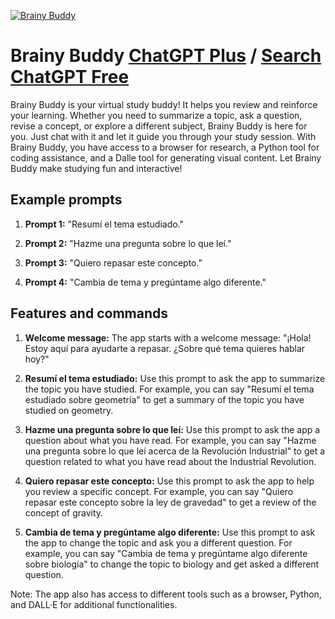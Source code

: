 
[![Brainy Buddy](https://files.oaiusercontent.com/file-RvWkIYhf72ffP3jPAHsDf5Cd?se=2123-10-17T00%3A07%3A10Z&sp=r&sv=2021-08-06&sr=b&rscc=max-age%3D31536000%2C%20immutable&rscd=attachment%3B%20filename%3D6cf887a5-e78a-4235-8a94-c5ee210e20ef.png&sig=zXmkmTHWdanYn5YjNWv%2BPhpGb0WW53xW9tjXHxgfBKQ%3D)](https://chat.openai.com/g/g-b2tKH1aNJ-brainy-buddy)

# Brainy Buddy [ChatGPT Plus](https://chat.openai.com/g/g-b2tKH1aNJ-brainy-buddy) / [Search ChatGPT Free](https://gptcall.net/index.html#/?search=Brainy%20Buddy)

Brainy Buddy is your virtual study buddy! It helps you review and reinforce your learning. Whether you need to summarize a topic, ask a question, revise a concept, or explore a different subject, Brainy Buddy is here for you. Just chat with it and let it guide you through your study session. With Brainy Buddy, you have access to a browser for research, a Python tool for coding assistance, and a Dalle tool for generating visual content. Let Brainy Buddy make studying fun and interactive!

## Example prompts

1. **Prompt 1:** "Resumí el tema estudiado."

2. **Prompt 2:** "Hazme una pregunta sobre lo que leí."

3. **Prompt 3:** "Quiero repasar este concepto."

4. **Prompt 4:** "Cambia de tema y pregúntame algo diferente."

## Features and commands

1. **Welcome message:** The app starts with a welcome message: "¡Hola! Estoy aquí para ayudarte a repasar. ¿Sobre qué tema quieres hablar hoy?"

2. **Resumí el tema estudiado:** Use this prompt to ask the app to summarize the topic you have studied. For example, you can say "Resumí el tema estudiado sobre geometría" to get a summary of the topic you have studied on geometry.

3. **Hazme una pregunta sobre lo que leí:** Use this prompt to ask the app a question about what you have read. For example, you can say "Hazme una pregunta sobre lo que leí acerca de la Revolución Industrial" to get a question related to what you have read about the Industrial Revolution.

4. **Quiero repasar este concepto:** Use this prompt to ask the app to help you review a specific concept. For example, you can say "Quiero repasar este concepto sobre la ley de gravedad" to get a review of the concept of gravity.

5. **Cambia de tema y pregúntame algo diferente:** Use this prompt to ask the app to change the topic and ask you a different question. For example, you can say "Cambia de tema y pregúntame algo diferente sobre biología" to change the topic to biology and get asked a different question.

Note: The app also has access to different tools such as a browser, Python, and DALL·E for additional functionalities.


